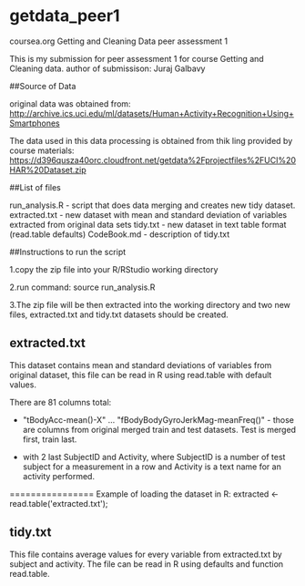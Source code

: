 getdata_peer1
=============
coursea.org Getting and Cleaning Data peer assessment 1

This is my submission for peer assessment 1 for course Getting and Cleaning data.
author of submissison: Juraj Galbavy

##Source of Data

original data was obtained from:
http://archive.ics.uci.edu/ml/datasets/Human+Activity+Recognition+Using+Smartphones 

The data used in this data processing is obtained from thik ling provided by course materials:
https://d396qusza40orc.cloudfront.net/getdata%2Fprojectfiles%2FUCI%20HAR%20Dataset.zip

##List of files

run_analysis.R - script that does data merging and creates new tidy dataset.
extracted.txt - new dataset with mean and standard deviation of variables extracted from original data sets
tidy.txt - new dataset in text table format (read.table defaults)
CodeBook.md - description of tidy.txt

##Instructions to run the script

1.copy the zip file into your R/RStudio working directory

2.run command: source run_analysis.R

3.The zip file will be then extracted into the working directory and two new files, extracted.txt and tidy.txt datasets should be created.

## extracted.txt
This dataset contains mean and standard deviations of variables from original
dataset, this file can be read in R using read.table with default values.

There are 81 columns total:
- "tBodyAcc-mean()-X" ... "fBodyBodyGyroJerkMag-meanFreq()" - those are columns from original merged train and test datasets. Test is merged first, train last.

- with 2 last SubjectID and Activity, where SubjectID is a number of test subject for a measurement in a row and Activity is a text name for an activity performed.

================
Example of loading the dataset in R: extracted <- read.table('extracted.txt');


## tidy.txt
This file contains average values for every variable from extracted.txt by subject
and activity. The file can be read in R using defaults and function read.table.
		   